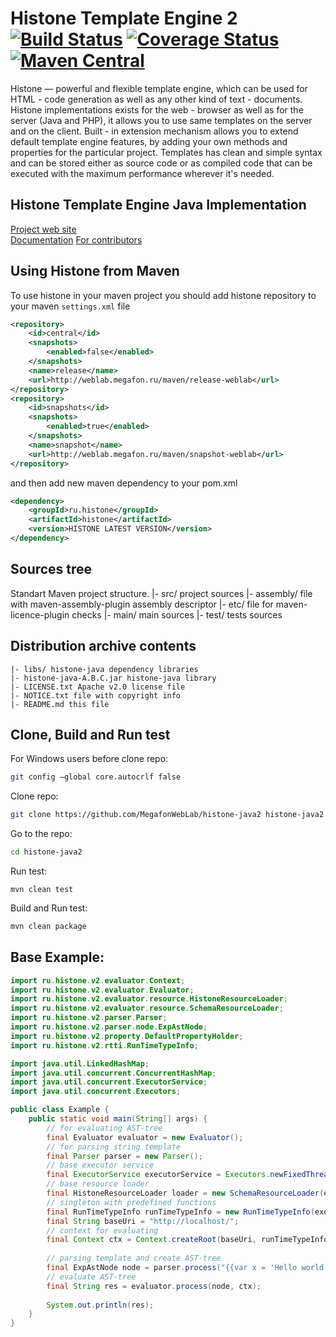 Histone Template Engine 2 [![Build Status](https://travis-ci.org/MegafonWebLab/histone-java2.svg?branch=master)](https://travis-ci.org/MegafonWebLab/histone-java2) [![Coverage Status](https://coveralls.io/repos/github/MegafonWebLab/histone-java2/badge.svg?branch=v2)](https://coveralls.io/github/MegafonWebLab/histone-java2) [![Maven Central](https://maven-badges.herokuapp.com/maven-central/com.github.megafonweblab.histone/histone-java-v2/badge.svg)](http://mvnrepository.com/artifact/com.github.megafonweblab.histone/histone-java-v2)
=======================

Histone — powerful and flexible template engine, which can be used for HTML - code generation as well as any other kind of text - documents. Histone implementations exists for the web - browser as well as for the server (Java and PHP), it allows you to use same templates on the server and on the client. Built - in extension mechanism allows you to extend default template engine features, by adding your own methods and properties for the particular project. Templates has clean and simple syntax and can be stored either as source code or as compiled code that can be executed with the maximum performance wherever it's needed.

Histone Template Engine Java Implementation
-------------------------------------------

[Project web site](http://weblab.megafon.ru/histone/)  
[Documentation](https://github.com/inver/histone-java2/wiki)
[For contributors](http://weblab.megafon.ru/histone/contributors/#Java)  

Using Histone from Maven
------------------------
To use histone in your maven project you should add histone repository to your maven `settings.xml` file
```xml
<repository>
	<id>central</id>
	<snapshots>
		<enabled>false</enabled>
	</snapshots>
	<name>release</name>
	<url>http://weblab.megafon.ru/maven/release-weblab</url>
</repository>
<repository>
	<id>snapshots</id>
	<snapshots>
		<enabled>true</enabled>
	</snapshots>
	<name>snapshot</name>
	<url>http://weblab.megafon.ru/maven/snapshot-weblab</url>
</repository>
```
and then add new maven dependency to your pom.xml
```xml
<dependency>
    <groupId>ru.histone</groupId>
    <artifactId>histone</artifactId>
    <version>HISTONE LATEST VERSION</version>
</dependency>
```


Sources tree
------------

Standart Maven project structure.
	|- src/ project sources
	     |- assembly/ file with maven-assembly-plugin assembly descriptor
	     |- etc/ file for maven-licence-plugin checks
	     |- main/ main sources
	     |- test/ tests sources


Distribution archive contents
-----------------------------
    |- libs/ histone-java dependency libraries
    |- histone-java-A.B.C.jar histone-java library
    |- LICENSE.txt Apache v2.0 license file
    |- NOTICE.txt file with copyright info
    |- README.md this file

Clone, Build and Run test
-----------------------------
For Windows users before clone repo:
```bash
git config —global core.autocrlf false
```
Clone repo:
```bash
git clone https://github.com/MegafonWebLab/histone-java2 histone-java2
```
Go to the repo:
```bash
cd histone-java2
```
Run test:
```
mvn clean test
```
Build and Run test:
```bash
mvn clean package
```

Base Example:
-----------------------------
```java
import ru.histone.v2.evaluator.Context;
import ru.histone.v2.evaluator.Evaluator;
import ru.histone.v2.evaluator.resource.HistoneResourceLoader;
import ru.histone.v2.evaluator.resource.SchemaResourceLoader;
import ru.histone.v2.parser.Parser;
import ru.histone.v2.parser.node.ExpAstNode;
import ru.histone.v2.property.DefaultPropertyHolder;
import ru.histone.v2.rtti.RunTimeTypeInfo;

import java.util.LinkedHashMap;
import java.util.concurrent.ConcurrentHashMap;
import java.util.concurrent.ExecutorService;
import java.util.concurrent.Executors;

public class Example {
    public static void main(String[] args) {
        // for evaluating AST-tree
        final Evaluator evaluator = new Evaluator();
        // for parsing string template
        final Parser parser = new Parser();
        // base executor service
        final ExecutorService executorService = Executors.newFixedThreadPool(10); 
        // base resource loader
        final HistoneResourceLoader loader = new SchemaResourceLoader(executorService);
        // singleton with predefined functions
        final RunTimeTypeInfo runTimeTypeInfo = new RunTimeTypeInfo(executorService, loader, evaluator, parser); 
        final String baseUri = "http://localhost/";
        // context for evaluating
        final Context ctx = Context.createRoot(baseUri, runTimeTypeInfo, new DefaultPropertyHolder()); 
        
        // parsing template and create AST-tree
        final ExpAstNode node = parser.process("{{var x = 'Hello world!!'}}{{x}}", baseUri);
        // evaluate AST-tree
        final String res = evaluator.process(node, ctx);
        
        System.out.println(res);
    }
}
```
